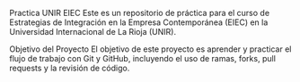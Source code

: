 Practica UNIR EIEC
Este es un repositorio de práctica para el curso de Estrategias de Integración en la Empresa Contemporánea (EIEC) en la Universidad Internacional de La Rioja (UNIR).

Objetivo del Proyecto
El objetivo de este proyecto es aprender y practicar el flujo de trabajo con Git y GitHub, incluyendo el uso de ramas, forks, pull requests y la revisión de código.